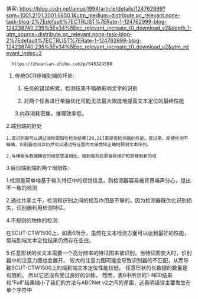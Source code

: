 博客: https://blog.csdn.net/amusi1994/article/details/124762999?spm=1001.2101.3001.6650.1&utm_medium=distribute.pc_relevant.none-task-blog-2%7Edefault%7ECTRLIST%7ERate-1-124762999-blog-124238740.235%5Ev34%5Epc_relevant_increate_t0_download_v2&depth_1-utm_source=distribute.pc_relevant.none-task-blog-2%7Edefault%7ECTRLIST%7ERate-1-124762999-blog-124238740.235%5Ev34%5Epc_relevant_increate_t0_download_v2&utm_relevant_index=2

      https://zhuanlan.zhihu.com/p/545324598

1. 传统OCR非端到端的坏处:

   1. 任务的错误积累，检测结果不精确影响文字的识别
   
   2. 对两个任务进行单独优化可能无法最大限度地提高文本定位的最终性能
   
   3.内存消耗密集，推理效率低。
   
 2.端到端的好处
   
    1.该识别器可以通过消除假阳性检测结果[20,21]来提高检测器的性能。反过来，即使检测不精确，识别器也可以仍然可以通过特征图的大接受域正确地预测文本序列。
     
    2.与模型与数据耦合的级联管道相比，端到端系统更容易维护和转移到新的域
  
3.目前端到端的两个局限性:

   1.检测是简单地基于输入特征中的视觉信息，则检测器容易被背景噪声分心，提出不一致的检测
   
   2.通过共享主干，检测和识别之间的相互作用是不够的，因为检测器既优化识别损失，识别器利用检测特征。
   
4.不规则的物体的检测:

   在SCUT-CTW1500上，如表6所示，虽然在文本检测方面可以达到最好的性能，但端到端文本定位结果仍然存在空白。
   
5.任意形状的长文本需要一个高分辨率的特征图来被识别。当特征图变大时，识别器中的注意力图也会展开。
  较大的注意力图可能会导致识别器的不匹配，从而导致SCUT-CTW1500上的端到端文本定位性能较低。
  任意形状的长数据的数量是有限的。
  所以它还没有受过良好的训练。
  然而，表6中所示的1-NED结果和“Full”结果缩小了我们的方法与ABCNet v2之间的差距，这表明错误主要发生在单个字符中    
  

